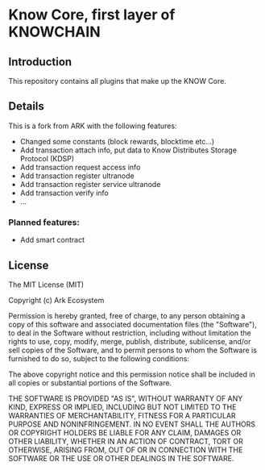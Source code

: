 # Know Core, first layer of KNOWCHAIN
## Introduction

This repository contains all plugins that make up the KNOW Core.

## Details

This is a fork from ARK with the following features:
- Changed some constants (block rewards, blocktime etc...)
- Add transaction attach info, put data to Know Distributes Storage Protocol (KDSP)
- Add transaction request access info
- Add transaction register ultranode
- Add transaction register service ultranode
- Add transaction verify info
- ...

### Planned features:
- Add smart contract
## License
The MIT License (MIT)

Copyright (c) Ark Ecosystem

Permission is hereby granted, free of charge, to any person obtaining a copy of
this software and associated documentation files (the "Software"), to deal in
the Software without restriction, including without limitation the rights to
use, copy, modify, merge, publish, distribute, sublicense, and/or sell copies of
the Software, and to permit persons to whom the Software is furnished to do so,
subject to the following conditions:

The above copyright notice and this permission notice shall be included in all
copies or substantial portions of the Software.

THE SOFTWARE IS PROVIDED "AS IS", WITHOUT WARRANTY OF ANY KIND, EXPRESS OR
IMPLIED, INCLUDING BUT NOT LIMITED TO THE WARRANTIES OF MERCHANTABILITY, FITNESS
FOR A PARTICULAR PURPOSE AND NONINFRINGEMENT. IN NO EVENT SHALL THE AUTHORS OR
COPYRIGHT HOLDERS BE LIABLE FOR ANY CLAIM, DAMAGES OR OTHER LIABILITY, WHETHER
IN AN ACTION OF CONTRACT, TORT OR OTHERWISE, ARISING FROM, OUT OF OR IN
CONNECTION WITH THE SOFTWARE OR THE USE OR OTHER DEALINGS IN THE SOFTWARE.
